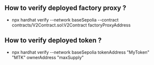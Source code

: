 ## How to verify deployed factory proxy ?
- npx hardhat verify --network baseSepolia --contract contracts/V2Contract.sol:V2Contract factoryProxyAddress
## How to verify deployed token ?
- npx hardhat verify --network baseSepolia tokenAddress "MyToken" "MTK" ownerAddress "maxSupply"